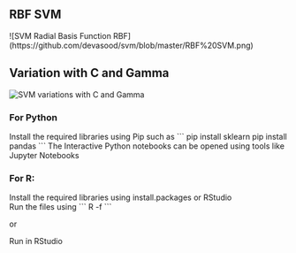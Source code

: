 <h2>RBF SVM</h2>
![SVM Radial Basis Function RBF](https://github.com/devasood/svm/blob/master/RBF%20SVM.png)

<h2>Variation with C and Gamma</h2>

![SVM variations with C and Gamma](https://github.com/devasood/svm/blob/master/EffectOfGammaAndC.png)

<h3>For Python</h3>
Install the required libraries using Pip such as 
```
pip install sklearn
pip install pandas
```
The Interactive Python notebooks can be opened using tools like Jupyter Notebooks

<h3>For R:</h3>
Install the required libraries using install.packages or RStudio<br>
Run the files using 
```
R -f <filename>
``` 

or 

Run in RStudio

